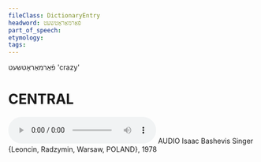 ```yaml
---
fileClass: DictionaryEntry
headword: פֿאַרמאַראָטשעט
part_of_speech: 
etymology: 
tags: 
---
```

פֿאַרמאַראָטשעט
'crazy'

CENTRAL
========

<audio controls src="https://ia801503.us.archive.org/5/items/BashevisLexicon/Farmarotshet-IsaacBashevisSinger1978.mp3"></audio>
AUDIO Isaac Bashevis Singer {Leoncin, Radzymin, Warsaw, POLAND}, 1978